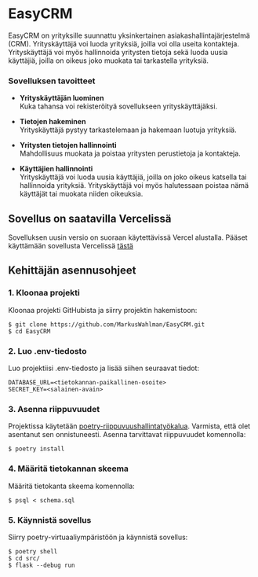 # EasyCRM

EasyCRM on yrityksille suunnattu yksinkertainen asiakashallintajärjestelmä (CRM). Yrityskäyttäjä voi luoda yrityksiä, joilla voi olla useita kontakteja. Yrityskäyttäjä voi myös hallinnoida yritysten tietoja sekä luoda uusia käyttäjiä, joilla on oikeus joko muokata tai tarkastella yrityksiä.

### Sovelluksen tavoitteet

- **Yrityskäyttäjän luominen**  
  Kuka tahansa voi rekisteröityä sovellukseen yrityskäyttäjäksi.

- **Tietojen hakeminen**  
  Yrityskäyttäjä pystyy tarkastelemaan ja hakemaan luotuja yrityksiä.

- **Yritysten tietojen hallinnointi**  
  Mahdollisuus muokata ja poistaa yritysten perustietoja ja kontakteja.

- **Käyttäjien hallinnointi**  
  Yrityskäyttäjä voi luoda uusia käyttäjiä, joilla on joko oikeus katsella tai hallinnoida yrityksiä. Yrityskäyttäjä voi myös halutessaan poistaa nämä käyttäjät tai muokata niiden oikeuksia.

## Sovellus on saatavilla Vercelissä

Sovelluksen uusin versio on suoraan käytettävissä Vercel alustalla.
Pääset käyttämään sovellusta Vercelissä [tästä](https://easy-crm-two.vercel.app)

## Kehittäjän asennusohjeet

### 1. Kloonaa projekti

Kloonaa projekti GitHubista ja siirry projektin hakemistoon:

```
$ git clone https://github.com/MarkusWahlman/EasyCRM.git
$ cd EasyCRM
```
### 2. Luo .env-tiedosto

Luo projektiisi .env-tiedosto ja lisää siihen seuraavat tiedot:

```
DATABASE_URL=<tietokannan-paikallinen-osoite>
SECRET_KEY=<salainen-avain>
```
### 3. Asenna riippuvuudet

Projektissa käytetään [poetry-riippuvuushallintatyökalua](https://python-poetry.org/docs/#installation). Varmista, että olet asentanut sen onnistuneesti. Asenna tarvittavat riippuvuudet komennolla:

```
$ poetry install
```
### 4. Määritä tietokannan skeema

Määritä tietokanta skeema komennolla:

```
$ psql < schema.sql
```
### 5. Käynnistä sovellus

Siirry poetry-virtuaaliympäristöön ja käynnistä sovellus:

```
$ poetry shell
$ cd src/
$ flask --debug run
```